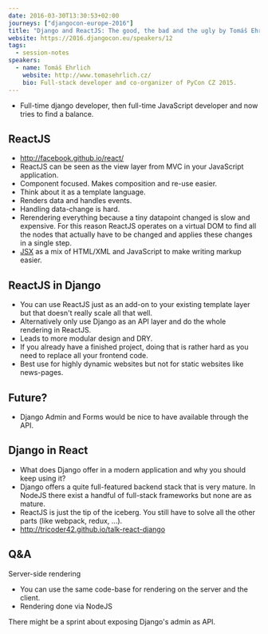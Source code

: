 ```yaml
---
date: 2016-03-30T13:30:53+02:00
journeys: ["djangocon-europe-2016"]
title: "Django and ReactJS: The good, the bad and the ugly by Tomáš Ehrlich"
website: https://2016.djangocon.eu/speakers/12
tags:
  - session-notes
speakers:
  - name: Tomáš Ehrlich
    website: http://www.tomasehrlich.cz/
    bio: Full-stack developer and co-organizer of PyCon CZ 2015.
---
```


- Full-time django developer, then full-time JavaScript developer and now tries
  to find a balance.

## ReactJS

- http://facebook.github.io/react/
- ReactJS can be seen as the view layer from MVC in your JavaScript application.
- Component focused. Makes composition and re-use easier.
- Think about it as a template language.
- Renders data and handles events.
- Handling data-change is hard.
- Rerendering everything because a tiny datapoint changed is slow and
  expensive. For this reason ReactJS operates on a virtual DOM to find all the
  nodes that actually have to be changed and applies these changes in a single
  step.
- [JSX][] as a mix of HTML/XML and JavaScript to make writing markup easier.

[jsx]: https://facebook.github.io/jsx/

## ReactJS in Django

- You can use ReactJS just as an add-on to your existing template layer but that
  doesn't really scale all that well.
- Alternatively only use Django as an API layer and do the whole rendering in
  ReactJS.
- Leads to more modular design and DRY.
- If you already have a finished project, doing that is rather hard as you need
  to replace all your frontend code.
- Best use for highly dynamic websites but not for static websites like
  news-pages.

## Future?

- Django Admin and Forms would be nice to have available through the API.

## Django in React

- What does Django offer in a modern application and why you should keep using
  it?
- Django offers a quite full-featured backend stack that is very mature. In
  NodeJS there exist a handful of full-stack frameworks but none are as mature.
- ReactJS is just the tip of the iceberg. You still have to solve all the other
  parts (like webpack, redux, ...).
- http://tricoder42.github.io/talk-react-django

## Q&A

Server-side rendering

- You can use the same code-base for rendering on the server and the client.
- Rendering done via NodeJS

There might be a sprint about exposing Django's admin as API.
